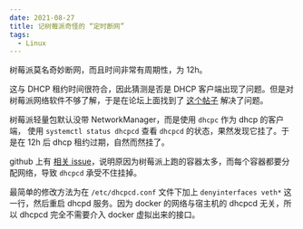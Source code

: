 ```yaml
---
date: 2021-08-27
title: 记树莓派奇怪的 “定时断网”
tags:
  - Linux
---
```

树莓派莫名奇妙断网，而且时间非常有周期性，为 12h。

这与 DHCP 租约时间很符合，因此猜测是否是 DHCP 客户端出现了问题。但是对树莓派网络软件不够了解，于是在论坛上面找到了 [这个帖子](https://www.raspberrypi.org/forums/viewtopic.php?t=308463) 解决了问题。

树莓派轻量包默认没带 NetworkManager，而是使用 `dhcpc` 作为 dhcp 的客户端，
使用 `systemctl status dhcpcd` 查看 `dhcpcd` 的状态，果然发现它挂了。于是在 12h 后 dhcp 租约过期，自然而然挂了。

github 上有 [相关 issue](https://github.com/raspberrypi/linux/issues/4092)，说明原因为树莓派上跑的容器太多，而每个容器都要分配网络，导致 `dhcpcd` 承受不住挂掉。

最简单的修改方法为在 `/etc/dhcpcd.conf` 文件下加上 `denyinterfaces veth*` 这一行，然后重启 dhcpd 服务。因为 docker 的网络与宿主机的 dhcpcd 无关，所以 dhcpcd 完全不需要介入 docker 虚拟出来的接口。


